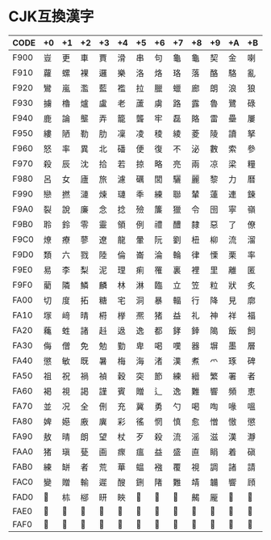# CJK互換漢字

|CODE|+0|+1|+2|+3|+4|+5|+6|+7|+8|+9|+A|+B|+C|+D|+E|+F|
|----|--|--|--|--|--|--|--|--|--|--|--|--|--|--|--|--|
|F900| 豈 | 更 | 車 | 賈 | 滑 | 串 | 句 | 龜 | 龜 | 契 | 金 | 喇 | 奈 | 懶 | 癩 | 羅 |
|F910| 蘿 | 螺 | 裸 | 邏 | 樂 | 洛 | 烙 | 珞 | 落 | 酪 | 駱 | 亂 | 卵 | 欄 | 爛 | 蘭 |
|F920| 鸞 | 嵐 | 濫 | 藍 | 襤 | 拉 | 臘 | 蠟 | 廊 | 朗 | 浪 | 狼 | 郎 | 來 | 冷 | 勞 |
|F930| 擄 | 櫓 | 爐 | 盧 | 老 | 蘆 | 虜 | 路 | 露 | 魯 | 鷺 | 碌 | 祿 | 綠 | 菉 | 錄 |
|F940| 鹿 | 論 | 壟 | 弄 | 籠 | 聾 | 牢 | 磊 | 賂 | 雷 | 壘 | 屢 | 樓 | 淚 | 漏 | 累 |
|F950| 縷 | 陋 | 勒 | 肋 | 凜 | 凌 | 稜 | 綾 | 菱 | 陵 | 讀 | 拏 | 樂 | 諾 | 丹 | 寧 |
|F960| 怒 | 率 | 異 | 北 | 磻 | 便 | 復 | 不 | 泌 | 數 | 索 | 參 | 塞 | 省 | 葉 | 說 |
|F970| 殺 | 辰 | 沈 | 拾 | 若 | 掠 | 略 | 亮 | 兩 | 凉 | 梁 | 糧 | 良 | 諒 | 量 | 勵 |
|F980| 呂 | 女 | 廬 | 旅 | 濾 | 礪 | 閭 | 驪 | 麗 | 黎 | 力 | 曆 | 歷 | 轢 | 年 | 憐 |
|F990| 戀 | 撚 | 漣 | 煉 | 璉 | 秊 | 練 | 聯 | 輦 | 蓮 | 連 | 鍊 | 列 | 劣 | 咽 | 烈 |
|F9A0| 裂 | 說 | 廉 | 念 | 捻 | 殮 | 簾 | 獵 | 令 | 囹 | 寧 | 嶺 | 怜 | 玲 | 瑩 | 羚 |
|F9B0| 聆 | 鈴 | 零 | 靈 | 領 | 例 | 禮 | 醴 | 隸 | 惡 | 了 | 僚 | 寮 | 尿 | 料 | 樂 |
|F9C0| 燎 | 療 | 蓼 | 遼 | 龍 | 暈 | 阮 | 劉 | 杻 | 柳 | 流 | 溜 | 琉 | 留 | 硫 | 紐 |
|F9D0| 類 | 六 | 戮 | 陸 | 倫 | 崙 | 淪 | 輪 | 律 | 慄 | 栗 | 率 | 隆 | 利 | 吏 | 履 |
|F9E0| 易 | 李 | 梨 | 泥 | 理 | 痢 | 罹 | 裏 | 裡 | 里 | 離 | 匿 | 溺 | 吝 | 燐 | 璘 |
|F9F0| 藺 | 隣 | 鱗 | 麟 | 林 | 淋 | 臨 | 立 | 笠 | 粒 | 狀 | 炙 | 識 | 什 | 茶 | 刺 |
|FA00| 切 | 度 | 拓 | 糖 | 宅 | 洞 | 暴 | 輻 | 行 | 降 | 見 | 廓 | 兀 | 嗀 | 﨎 | 﨏 |
|FA10| 塚 | 﨑 | 晴 | 﨓 | 﨔 | 凞 | 猪 | 益 | 礼 | 神 | 祥 | 福 | 靖 | 精 | 羽 | 﨟 |
|FA20| 蘒 | 﨡 | 諸 | 﨣 | 﨤 | 逸 | 都 | 﨧 | 﨨 | 﨩 | 飯 | 飼 | 館 | 鶴 | 郞 | 隷 |
|FA30| 侮 | 僧 | 免 | 勉 | 勤 | 卑 | 喝 | 嘆 | 器 | 塀 | 墨 | 層 | 屮 | 悔 | 慨 | 憎 |
|FA40| 懲 | 敏 | 既 | 暑 | 梅 | 海 | 渚 | 漢 | 煮 | 爫 | 琢 | 碑 | 社 | 祉 | 祈 | 祐 |
|FA50| 祖 | 祝 | 禍 | 禎 | 穀 | 突 | 節 | 練 | 縉 | 繁 | 署 | 者 | 臭 | 艹 | 艹 | 著 |
|FA60| 褐 | 視 | 謁 | 謹 | 賓 | 贈 | 辶 | 逸 | 難 | 響 | 頻 | 恵 | 𤋮 | 舘 | 﩮 | 﩯 |
|FA70| 並 | 况 | 全 | 侀 | 充 | 冀 | 勇 | 勺 | 喝 | 啕 | 喙 | 嗢 | 塚 | 墳 | 奄 | 奔 |
|FA80| 婢 | 嬨 | 廒 | 廙 | 彩 | 徭 | 惘 | 慎 | 愈 | 憎 | 慠 | 懲 | 戴 | 揄 | 搜 | 摒 |
|FA90| 敖 | 晴 | 朗 | 望 | 杖 | 歹 | 殺 | 流 | 滛 | 滋 | 漢 | 瀞 | 煮 | 瞧 | 爵 | 犯 |
|FAA0| 猪 | 瑱 | 甆 | 画 | 瘝 | 瘟 | 益 | 盛 | 直 | 睊 | 着 | 磌 | 窱 | 節 | 类 | 絛 |
|FAB0| 練 | 缾 | 者 | 荒 | 華 | 蝹 | 襁 | 覆 | 視 | 調 | 諸 | 請 | 謁 | 諾 | 諭 | 謹 |
|FAC0| 變 | 贈 | 輸 | 遲 | 醙 | 鉶 | 陼 | 難 | 靖 | 韛 | 響 | 頋 | 頻 | 鬒 | 龜 | 𢡊 |
|FAD0| 𢡄 | 𣏕 | 㮝 | 䀘 | 䀹 | 𥉉 | 𥳐 | 𧻓 | 齃 | 龎 | 﫚 | 﫛 | 﫜 | 﫝 | 﫞 | 﫟 |
|FAE0| 﫠 | 﫡 | 﫢 | 﫣 | 﫤 | 﫥 | 﫦 | 﫧 | 﫨 | 﫩 | 﫪 | 﫫 | 﫬 | 﫭 | 﫮 | 﫯 |
|FAF0| 﫰 | 﫱 | 﫲 | 﫳 | 﫴 | 﫵 | 﫶 | 﫷 | 﫸 | 﫹 | 﫺 | 﫻 | 﫼 | 﫽 | 﫾 | 﫿 |
